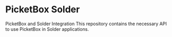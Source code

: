PicketBox Solder
==============

PicketBox and Solder Integration
This repository contains the necessary API to use PicketBox in Solder applications.

